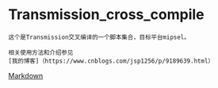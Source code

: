 # Transmission_cross_compile
    这个是Transmission交叉编译的一个脚本集合，目标平台mipsel。  
    
    相关使用方法和介绍参见  
    [我的博客]（https://www.cnblogs.com/jsp1256/p/9189639.html）

 [Markdown](http://blog.csdn.net/zhaokaiqiang1992)
